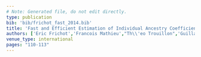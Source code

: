 ```yaml
---
# Note: Generated file, do not edit directly.
type: publication
bib: 'bib/frichot_fast_2014.bib'
title: 'Fast and Efficient Estimation of Individual Ancestry Coefficients'
authors: ['Eric Frichot','Francois Mathieu',"Th\\'eo Trouillon",'Guillaume Bouchard','Olivier Francois']
venue_type: international
pages: "110-113"
---
```

